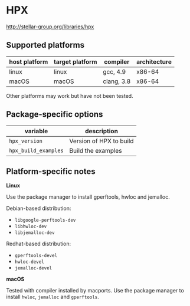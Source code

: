 HPX
===
http://stellar-group.org/libraries/hpx


Supported platforms
-------------------

| host platform | target platform | compiler   | architecture |
| ------------- | --------------- | ---------- | ------------ |
| linux         | linux           | gcc, 4.9   | x86-64       |
| macOS         | macOS           | clang, 3.8 | x86-64       |

Other platforms may work but have not been tested.


Package-specific options
------------------------

| variable                       | description                                 |
| ------------------------------ | --------------------------------------------|
| `hpx_version`                  | Version of HPX to build                     |
| `hpx_build_examples`           | Build the examples                          |


Platform-specific notes
-----------------------
**Linux**

Use the package manager to install gperftools, hwloc and jemalloc.

Debian-based distribution:
- `libgoogle-perftools-dev`
- `libhwloc-dev`
- `libjemalloc-dev`

Redhat-based distribution:
- `gperftools-devel`
- `hwloc-devel`
- `jemalloc-devel`


**macOS**

Tested with compiler installed by macports. Use the package manager to
install `hwloc`, `jemalloc` and `gperftools`.

